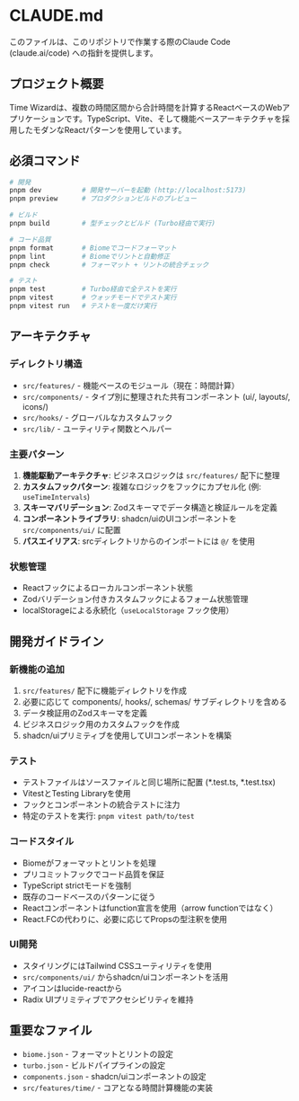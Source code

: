 # CLAUDE.md

このファイルは、このリポジトリで作業する際のClaude Code (claude.ai/code) への指針を提供します。

## プロジェクト概要

Time Wizardは、複数の時間区間から合計時間を計算するReactベースのWebアプリケーションです。TypeScript、Vite、そして機能ベースアーキテクチャを採用したモダンなReactパターンを使用しています。

## 必須コマンド

```bash
# 開発
pnpm dev          # 開発サーバーを起動 (http://localhost:5173)
pnpm preview      # プロダクションビルドのプレビュー

# ビルド
pnpm build        # 型チェックとビルド (Turbo経由で実行)

# コード品質
pnpm format       # Biomeでコードフォーマット
pnpm lint         # Biomeでリントと自動修正
pnpm check        # フォーマット + リントの統合チェック

# テスト
pnpm test         # Turbo経由で全テストを実行
pnpm vitest       # ウォッチモードでテスト実行
pnpm vitest run   # テストを一度だけ実行
```

## アーキテクチャ

### ディレクトリ構造
- `src/features/` - 機能ベースのモジュール（現在：時間計算）
- `src/components/` - タイプ別に整理された共有コンポーネント (ui/, layouts/, icons/)
- `src/hooks/` - グローバルなカスタムフック
- `src/lib/` - ユーティリティ関数とヘルパー

### 主要パターン
1. **機能駆動アーキテクチャ**: ビジネスロジックは `src/features/` 配下に整理
2. **カスタムフックパターン**: 複雑なロジックをフックにカプセル化 (例: `useTimeIntervals`)
3. **スキーマバリデーション**: Zodスキーマでデータ構造と検証ルールを定義
4. **コンポーネントライブラリ**: shadcn/uiのUIコンポーネントを `src/components/ui/` に配置
5. **パスエイリアス**: srcディレクトリからのインポートには `@/` を使用

### 状態管理
- Reactフックによるローカルコンポーネント状態
- Zodバリデーション付きカスタムフックによるフォーム状態管理
- localStorageによる永続化（`useLocalStorage` フック使用）

## 開発ガイドライン

### 新機能の追加
1. `src/features/` 配下に機能ディレクトリを作成
2. 必要に応じて components/, hooks/, schemas/ サブディレクトリを含める
3. データ検証用のZodスキーマを定義
4. ビジネスロジック用のカスタムフックを作成
5. shadcn/uiプリミティブを使用してUIコンポーネントを構築

### テスト
- テストファイルはソースファイルと同じ場所に配置 (*.test.ts, *.test.tsx)
- VitestとTesting Libraryを使用
- フックとコンポーネントの統合テストに注力
- 特定のテストを実行: `pnpm vitest path/to/test`

### コードスタイル
- Biomeがフォーマットとリントを処理
- プリコミットフックでコード品質を保証
- TypeScript strictモードを強制
- 既存のコードベースのパターンに従う
- Reactコンポーネントはfunction宣言を使用（arrow functionではなく）
- React.FCの代わりに、必要に応じてPropsの型注釈を使用

### UI開発
- スタイリングにはTailwind CSSユーティリティを使用
- `src/components/ui/` からshadcn/uiコンポーネントを活用
- アイコンはlucide-reactから
- Radix UIプリミティブでアクセシビリティを維持

## 重要なファイル
- `biome.json` - フォーマットとリントの設定
- `turbo.json` - ビルドパイプラインの設定
- `components.json` - shadcn/uiコンポーネントの設定
- `src/features/time/` - コアとなる時間計算機能の実装